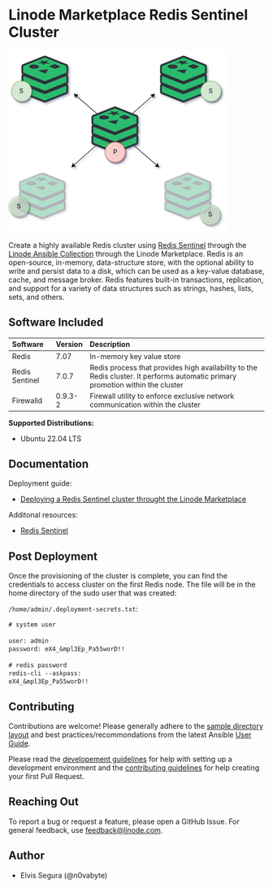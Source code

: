 # Linode Marketplace Redis Sentinel Cluster

![redis-diagram](images/redis.png)

Create a highly available Redis cluster using [Redis Sentinel](https://redis.io/docs/management/sentinel/) through the [Linode Ansible Collection](https://github.com/linode/ansible_linode) through the Linode Marketplace. Redis is an open-source, in-memory, data-structure store, with the optional ability to write and persist data to a disk, which can be used as a key-value database, cache, and message broker. Redis features built-in transactions, replication, and support for a variety of data structures such as strings, hashes, lists, sets, and others. 


## Software Included

| Software  | Version   | Description   |
| :---      | :----     | :---          |
| Redis     | 7.07    | In-memory key value store |
| Redis Sentinel    | 7.0.7   | Redis process that provides high availability to the Redis cluster. It performs automatic primary promotion within the cluster |
| Firewalld     | 0.9.3-2       | Firewall utility to enforce exclusive network communication within the cluster  |


**Supported Distributions:**
- Ubuntu 22.04 LTS

## Documentation

Deployment guide:
- [Deploying a Redis Sentinel cluster throught the Linode Marketplace](https://www.linode.com/docs/products/tools/marketplace/guides/redis-cluster/)

Additonal resources:

- [Redis Sentinel](https://redis.io/docs/management/sentinel/)

## Post Deployment

Once the provisioning of the cluster is complete, you can find the credentials to access cluster on the first Redis node. The file will be in the home directory of the sudo user that was created:

`/home/admin/.deployment-secrets.txt`:
```
# system user 
      
user: admin
password: eX4_&mpl3Ep_Pa55worD!!

# redis password
redis-cli --askpass:
eX4_&mpl3Ep_Pa55worD!!
```

## Contributing
Contributions are welcome! Please generally adhere to the [sample directory layout](https://docs.ansible.com/ansible/latest/user_guide/sample_setup.html#sample-ansible-setup) and best practices/recommondations from the latest Ansible [User Guide](https://docs.ansible.com/ansible/latest/user_guide/index.html).

Please read the [developement guidelines](docs/DEVELOPMENT.md) for help with setting up a development environment and the [contributing guidelines](docs/CONTRIBUTING.md) for help creating your first Pull Request.

## Reaching Out
To report a bug or request a feature, please open a GitHub Issue. For general feedback, use feedback@linode.com.

## Author

- Elvis Segura (@n0vabyte)